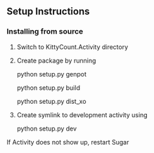 ## Setup Instructions

### Installing from source
 
1. Switch to KittyCount.Activity directory

2. Create package by running
	
	python setup.py genpot
	
	python setup.py build
	
	python setup.py dist_xo

3. Create symlink to development activity using
	
	python setup.py dev

If Activity does not show up, restart Sugar
